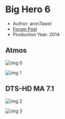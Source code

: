 # Big Hero 6

* Author: aron7awol
* [Forum Post](https://www.avsforum.com/threads/bass-eq-for-filtered-movies.2995212/post-56698012)
* Production Year: 2014

## Atmos

![img 0](https://i.imgur.com/TBREqa1.jpg)

![img 1](https://i.imgur.com/0FxjkrK.png)

## DTS-HD MA 7.1

![img 2](https://i.imgur.com/nDgXhmy.jpg)

![img 3](https://i.imgur.com/d0J641E.jpg)

